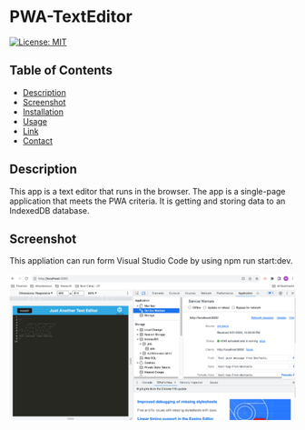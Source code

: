# PWA-TextEditor
[![License: MIT](https://img.shields.io/badge/License-MIT-yellow.svg)](https://opensource.org/licenses/MIT)

## Table of Contents
  - [Description](#description)
  - [Screenshot](#screenshot)
  - [Installation](#installation)
  - [Usage](#usage)
  - [Link](#link)
  - [Contact](#contact)

## Description
This app is a text editor that runs in the browser. The app is a single-page application that meets the PWA criteria.
It is getting and storing data to an IndexedDB database. 

## Screenshot
This appliation can run form Visual Studio Code by using npm run start:dev. <br/> <br/>
![localhost](/assets/Screenshot_ServiceWorkers.png) <br/> <br/> 
